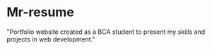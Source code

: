 # Mr-resume
"Portfolio website created as a BCA student to present my skills and projects in web development." 
